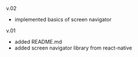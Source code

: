 v.02
- implemented basics of screen navigator

v.01
- added README.md
- added screen navigator library from react-native